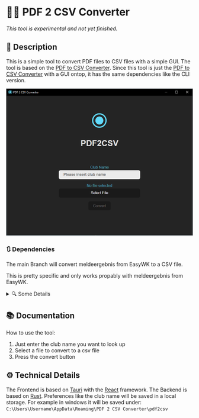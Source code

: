 # 🏊‍♂️ PDF 2 CSV Converter 
_This tool is experimental and not yet finished._

## 📝 Description
This is a simple tool to convert PDF files to CSV files with a simple GUI.
The tool is based on the [PDF to CSV Converter](https://github.com/Asepsis/pdf_to_csv_converter). 
Since this tool is just the [PDF to CSV Converter](https://github.com/Asepsis/pdf_to_csv_converter) with a GUI ontop, it has the same dependencies like the CLI version. 

![](docs/images/pdf2csv_app.png)

### 🔃 Dependencies
The main Branch will convert meldeergebnis from EasyWK to a CSV file.

This is pretty specific and only works propably with meldeergebnis from EasyWK.

<details>
  <summary>🔍 Some Details</summary>
  
  `Competitions`(Wettkampf) have to look like one of the following in order to get parsed correctly:
  
  ```txt
  Wettkampf 56 - 200m Freistil weiblich
  noch Wettkampf 57 - 200m Freistil männlich
  ```

  The headline from a `Lauf`(Run) have to look like the following example in order to get parsed correctly:
  
  ```txt
  Lauf 5/12 (ca. 18:52 Uhr)
  ```

  The following Block shows how a `Bahn` can look like to get parsed correctly for junior and master:
  
  #### 👦👧 Junior
  ```txt
    Bahn 1
    Bahn 2 Elias Lastname  2007 Swim-Team 02:24,19
    Bahn 3 Francesco Lastname  2008 Swim-Team 02:22,53
    Bahn 4 Maximilian Lastname  2006 Swim-Team 02:21,48
    Bahn 5 Luis Lastname  2008 Swim-Team 02:22,13
    Bahn 6 Marcell Lastname  2008 Swim-Team 02:22,94
    Bahn 7
    Bahn 8 Jona Lastname  2007 Swim-Team 02:25,13
  ```
  #### 👵🧓 Master
  ```txt
  Bahn 1 Linda Lastname  1983/AK 35 Swim-Team 01:15,00
  Bahn 2 Danae Lastname  1989/AK 30 Swim-Team 01:19,00
  Bahn 3 Birte Lastname  1989/AK 30 Swim-Team 01:20,00
  Bahn 4 Karin Lastname  1995/AK 25 Swim-Team 01:06,10
  Bahn 5 Vanessa Lastname  1997/AK 25 Swim-Team 01:14,96
  Bahn 6 Antonia Lastname  2001/AK 20 Swim-Team 1873  01:19,37
  Bahn 7 Sarah Lastname  2002/AK 20 Swim-Team 1873  01:26,93
  Bahn 8
  ```    
  
</details>

## 📚 Documentation
How to use the tool:
1. Just enter the club name you want to look up
2. Select a file to convert to a csv file
3. Press the convert button

## ⚙ Technical Details
The Frontend is based on [Tauri](https://tauri.app/) with the [React](https://reactjs.org/) framework.
The Backend is based on [Rust](https://www.rust-lang.org/).
Preferences like the club name will be saved in a local storage. For example in windows it will be saved under: `C:\Users\Username\AppData\Roaming\PDF 2 CSV Converter\pdf2csv`